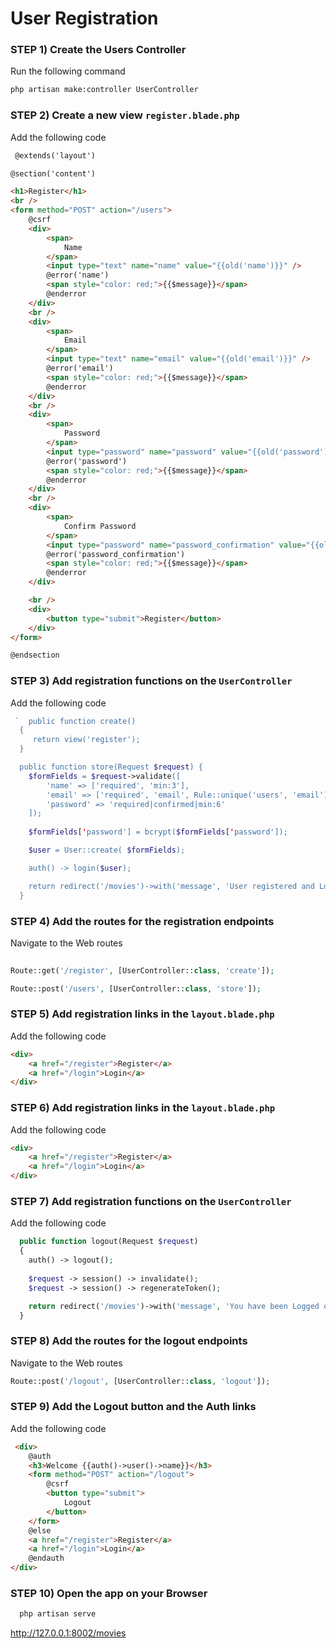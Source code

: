 # User Registration

### STEP 1) Create the Users Controller

Run the following command

```bash
php artisan make:controller UserController
```

### STEP 2) Create a new view `register.blade.php`

Add the following code

```html
 @extends('layout')

@section('content')

<h1>Register</h1>
<br />
<form method="POST" action="/users">
    @csrf
    <div>
        <span>
            Name
        </span>
        <input type="text" name="name" value="{{old('name')}}" />
        @error('name')
        <span style="color: red;">{{$message}}</span>
        @enderror
    </div>
    <br />
    <div>
        <span>
            Email
        </span>
        <input type="text" name="email" value="{{old('email')}}" />
        @error('email')
        <span style="color: red;">{{$message}}</span>
        @enderror
    </div>
    <br />
    <div>
        <span>
            Password
        </span>
        <input type="password" name="password" value="{{old('password')}}" />
        @error('password')
        <span style="color: red;">{{$message}}</span>
        @enderror
    </div>
    <br />
    <div>
        <span>
            Confirm Password
        </span>
        <input type="password" name="password_confirmation" value="{{old('password2')}}" />
        @error('password_confirmation')
        <span style="color: red;">{{$message}}</span>
        @enderror
    </div>

    <br />
    <div>
        <button type="submit">Register</button>
    </div>
</form>

@endsection
```

### STEP 3) Add registration functions on the `UserController`

Add the following code 

```php
 `  public function create()
  {
     return view('register');
  }

  public function store(Request $request) {
    $formFields = $request->validate([
        'name' => ['required', 'min:3'],
        'email' => ['required', 'email', Rule::unique('users', 'email')],
        'password' => 'required|confirmed|min:6'
    ]);
  
    $formFields['password'] = bcrypt($formFields['password']);

    $user = User::create( $formFields);

    auth() -> login($user);

    return redirect('/movies')->with('message', 'User registered and Logged in!');
  }
```

### STEP 4) Add the routes for the registration endpoints

Navigate to the Web routes

```php
   
Route::get('/register', [UserController::class, 'create']);

Route::post('/users', [UserController::class, 'store']);
```



### STEP 5) Add registration links in the `layout.blade.php`

Add the following code

```html
<div>
    <a href="/register">Register</a>
    <a href="/login">Login</a>
</div>

```

### STEP 6) Add registration links in the `layout.blade.php`

Add the following code

```html
<div>
    <a href="/register">Register</a>
    <a href="/login">Login</a>
</div>

```


### STEP 7) Add registration functions on the `UserController`

Add the following code

```php
  public function logout(Request $request)
  {
    auth() -> logout();
    
    $request -> session() -> invalidate();
    $request -> session() -> regenerateToken();

    return redirect('/movies')->with('message', 'You have been Logged out!');
  }
```

### STEP 8) Add the routes for the logout endpoints

Navigate to the Web routes

```php
Route::post('/logout', [UserController::class, 'logout']);
```

### STEP 9) Add the Logout button and the Auth links

Add the following code

```html
 <div>
    @auth
    <h3>Welcome {{auth()->user()->name}}</h3>
    <form method="POST" action="/logout">
        @csrf
        <button type="submit">
            Logout
        </button>
    </form>
    @else
    <a href="/register">Register</a>
    <a href="/login">Login</a>
    @endauth
</div>
```

### STEP 10) Open the app on your Browser

```bash
  php artisan serve
```

http://127.0.0.1:8002/movies
